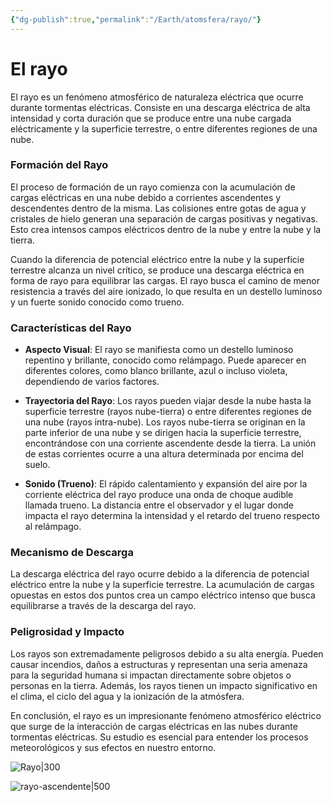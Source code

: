 ```yaml
---
{"dg-publish":true,"permalink":"/Earth/atomsfera/rayo/"}
---
```


# El rayo

El rayo es un fenómeno atmosférico de naturaleza eléctrica que ocurre durante tormentas eléctricas. Consiste en una descarga eléctrica de alta intensidad y corta duración que se produce entre una nube cargada eléctricamente y la superficie terrestre, o entre diferentes regiones de una nube.

### Formación del Rayo

El proceso de formación de un rayo comienza con la acumulación de cargas eléctricas en una nube debido a corrientes ascendentes y descendentes dentro de la misma. Las colisiones entre gotas de agua y cristales de hielo generan una separación de cargas positivas y negativas. Esto crea intensos campos eléctricos dentro de la nube y entre la nube y la tierra.

Cuando la diferencia de potencial eléctrico entre la nube y la superficie terrestre alcanza un nivel crítico, se produce una descarga eléctrica en forma de rayo para equilibrar las cargas. El rayo busca el camino de menor resistencia a través del aire ionizado, lo que resulta en un destello luminoso y un fuerte sonido conocido como trueno.

### Características del Rayo

- **Aspecto Visual**: El rayo se manifiesta como un destello luminoso repentino y brillante, conocido como relámpago. Puede aparecer en diferentes colores, como blanco brillante, azul o incluso violeta, dependiendo de varios factores.

- **Trayectoria del Rayo**: Los rayos pueden viajar desde la nube hasta la superficie terrestre (rayos nube-tierra) o entre diferentes regiones de una nube (rayos intra-nube). Los rayos nube-tierra se originan en la parte inferior de una nube y se dirigen hacia la superficie terrestre, encontrándose con una corriente ascendente desde la tierra. La unión de estas corrientes ocurre a una altura determinada por encima del suelo.

- **Sonido (Trueno)**: El rápido calentamiento y expansión del aire por la corriente eléctrica del rayo produce una onda de choque audible llamada trueno. La distancia entre el observador y el lugar donde impacta el rayo determina la intensidad y el retardo del trueno respecto al relámpago.

### Mecanismo de Descarga

La descarga eléctrica del rayo ocurre debido a la diferencia de potencial eléctrico entre la nube y la superficie terrestre. La acumulación de cargas opuestas en estos dos puntos crea un campo eléctrico intenso que busca equilibrarse a través de la descarga del rayo.

### Peligrosidad y Impacto

Los rayos son extremadamente peligrosos debido a su alta energía. Pueden causar incendios, daños a estructuras y representan una seria amenaza para la seguridad humana si impactan directamente sobre objetos o personas en la tierra. Además, los rayos tienen un impacto significativo en el clima, el ciclo del agua y la ionización de la atmósfera.

En conclusión, el rayo es un impresionante fenómeno atmosférico eléctrico que surge de la interacción de cargas eléctricas en las nubes durante tormentas eléctricas. Su estudio es esencial para entender los procesos meteorológicos y sus efectos en nuestro entorno.

![Rayo|300](https://i.imgur.com/bwrwEG5.jpg)

![rayo-ascendente|500](https://i.imgur.com/hePw6ig.png)
